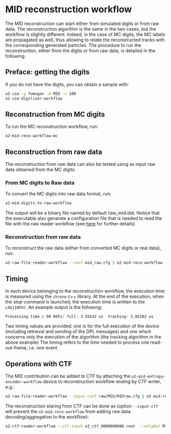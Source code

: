 <!-- doxy
\page refMUONMIDWorkflow MID Workflow
/doxy -->

# MID reconstruction workflow
The MID reconstruction can start either from simulated digits or from raw data.
The reconstruction algorithm is the same in the two cases, but the workflow is slightly different.
Indeed, in the case of MC digits, the MC labels are propagated as well, thus allowing to relate the reconstructed tracks with the corresponding generated particles.
The procedure to run the reconstruction, either from the digits or from raw data, is detailed in the following.

## Preface: getting the digits
If you do not have the digits, you can obtain a sample with:
```bash
o2-sim -g fwmugen -m MID -n 100
o2-sim-digitizer-workflow
```
## Reconstruction from MC digits
To run the MC reconstruction workflow, run:
```bash
o2-mid-reco-workflow-mc
```

## Reconstruction from raw data
The reconstruction from raw data can also be tested using as input raw data obtained from the MC digits.
### From MC digits to Raw data
To convert the MC digits into raw data format, run:
```bash
o2-mid-digits-to-raw-workflow
```
The output will be a binary file named by default *raw_mid.dat*.
Notice that the executable also generate a configuration file that is needed to read the file with the raw reader workflow (see [here](../../../Raw/README.md) for further details)

### Reconstruction from raw data
To reconstruct the raw data (either from converted MC digits or real data), run:
```bash
o2-raw-file-reader-workflow --conf mid_raw.cfg | o2-mid-reco-workflow
```

## Timing
In each device belonging to the reconstruction workflow, the execution time is measured using the `chrono` c++ library.
At the end of the execution, when the *stop* command is launched, the execution time is written to the `LOG(INFO)`.
An example output is the following:
```
Processing time / 90 ROFs: full: 3.55542 us  tracking: 2.02182 us
```
Two timing values are provided: one is for the full execution of the device (including retrieval and sending of the DPL messages) and one which concerns only the execution of the algorithm (the tracking algorithm in the above example)
The timing refers to the time needed to process one read-out-frame, i.e. one event.

## Operations with CTF 

The MID contribution can be added to CTF by attaching the ``o2-mid-entropy-encoder-workflow`` device to reconstruction workflow ending by CTF writer, e.g.:
```bash
o2-raw-file-reader-workflow --input-conf raw/MID/MIDraw.cfg | o2-mid-reco-workflow | o2-mid-entropy-encoder-workflow | o2-ctf-writer-workflow
```

The reconstruction staring from CTF can be done as (option ``--input-ctf`` will prevent the ``o2-mid-reco-workflow`` from
adding raw data decoding/aggregation to the workflow):
```bash
o2-ctf-reader-workflow --ctf-input o2_ctf_0000000000.root  --onlyDet MID | o2-mid-reco-workflow --input-ctf
```
